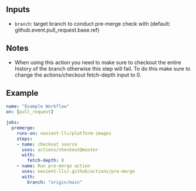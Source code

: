 ## Inputs

* `branch`: target branch to conduct pre-merge check with (default: github.event.pull_request.base.ref)

## Notes

- When using this action you need to make sure to checkout the entire history of the branch otherwise this step will fail. To do this make sure to change the actions/checkout fetch-depth input to 0.

## Example

```yaml
name: "Example Workflow"
on: [pull_request]

jobs:
  premerge:
    runs-on: nexient-llc/platform-images
    steps:
    - name: checkout source
      uses: actions/checkout@master
      with:
        fetch-depth: 0
    - name: Run pre-merge action
      uses: nexient-llc/.github/actions/pre-merge
      with:
        branch: "origin/main"
```

